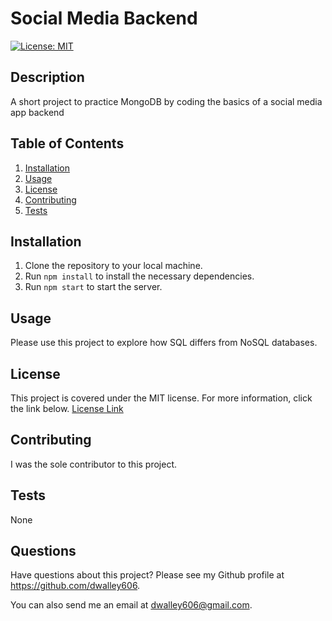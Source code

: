 # Social Media Backend

[![License: MIT](https://img.shields.io/badge/License-MIT-yellow.svg)](https://opensource.org/licenses/MIT)

## Description

A short project to practice MongoDB by coding the basics of a social media app backend

## Table of Contents

1. [Installation](#installation)
2. [Usage](#usage)
3. [License](#license)
4. [Contributing](#contributing)
5. [Tests](#tests)

## Installation

1. Clone the repository to your local machine.
2. Run `npm install` to install the necessary dependencies.
3. Run `npm start` to start the server.

## Usage

Please use this project to explore how SQL differs from NoSQL databases.

## License

This project is covered under the MIT license. For more information, click the link below.
[License Link](https://opensource.org/licenses/MIT)

## Contributing

I was the sole contributor to this project.

## Tests

None

## Questions

Have questions about this project? Please see my Github profile at https://github.com/dwalley606.

You can also send me an email at dwalley606@gmail.com.

